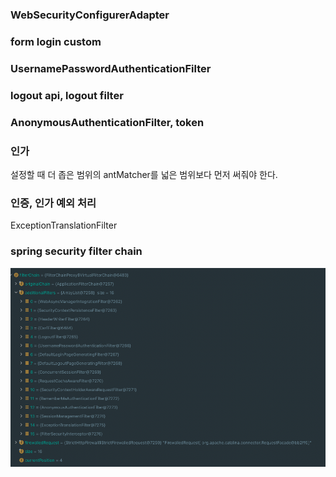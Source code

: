 ### WebSecurityConfigurerAdapter 

### form login custom

### UsernamePasswordAuthenticationFilter

### logout api, logout filter

### AnonymousAuthenticationFilter, token

### 인가 
설정할 때 더 좁은 범위의 antMatcher를 넓은 범위보다 먼저 써줘야 한다.

### 인증, 인가 예외 처리
  
 ExceptionTranslationFilter

### spring security filter chain
![](../src/main/resources/static/filter-chain.png)